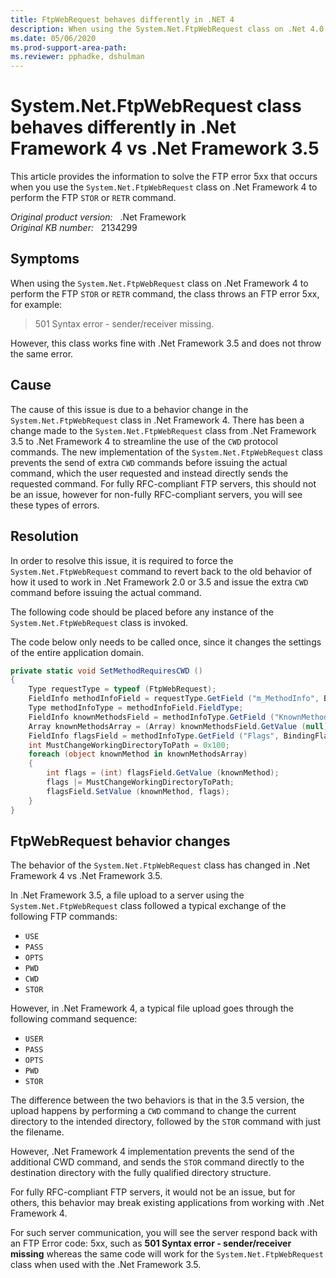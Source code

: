 ```yaml
---
title: FtpWebRequest behaves differently in .NET 4
description: When using the System.Net.FtpWebRequest class on .Net 4.0 to perform the FTP STOR/RETR command, the class throws an FTP error 5xx.
ms.date: 05/06/2020
ms.prod-support-area-path: 
ms.reviewer: pphadke, dshulman
---
```

# System.Net.FtpWebRequest class behaves differently in .Net Framework 4 vs .Net Framework 3.5

This article provides the information to solve the FTP error 5xx that occurs when you use the `System.Net.FtpWebRequest` class on .Net Framework 4 to perform the FTP `STOR` or `RETR` command.

_Original product version:_ &nbsp; .Net Framework  
_Original KB number:_ &nbsp; 2134299

## Symptoms

When using the `System.Net.FtpWebRequest` class on .Net Framework 4 to perform the FTP `STOR` or `RETR` command, the class throws an FTP error 5xx, for example:

> 501 Syntax error - sender/receiver missing.

However, this class works fine with .Net Framework 3.5 and does not throw the same error.

## Cause

The cause of this issue is due to a behavior change in the `System.Net.FtpWebRequest` class in .Net Framework 4. There has been a change made to the `System.Net.FtpWebRequest` class from .Net Framework 3.5 to .Net Framework 4 to streamline the use of the `CWD` protocol commands. The new implementation of the `System.Net.FtpWebRequest` class prevents the send of extra `CWD` commands before issuing the actual command, which the user requested and instead directly sends the requested command. For fully RFC-compliant FTP servers, this should not be an issue, however for non-fully RFC-compliant servers, you will see these types of errors.

## Resolution

In order to resolve this issue, it is required to force the `System.Net.FtpWebRequest` command to revert back to the old behavior of how it used to work in .Net Framework 2.0 or 3.5 and issue the extra `CWD` command before issuing the actual command.

The following code should be placed before any instance of the `System.Net.FtpWebRequest` class is invoked.

The code below only needs to be called once, since it changes the settings of the entire application domain.

```csharp
private static void SetMethodRequiresCWD ()
{
    Type requestType = typeof (FtpWebRequest);
    FieldInfo methodInfoField = requestType.GetField ("m_MethodInfo", BindingFlags.NonPublic | BindingFlags.Instance);
    Type methodInfoType = methodInfoField.FieldType;
    FieldInfo knownMethodsField = methodInfoType.GetField ("KnownMethodInfo", BindingFlags.Static | BindingFlags.NonPublic);
    Array knownMethodsArray = (Array) knownMethodsField.GetValue (null);
    FieldInfo flagsField = methodInfoType.GetField ("Flags", BindingFlags.NonPublic | BindingFlags.Instance);
    int MustChangeWorkingDirectoryToPath = 0x100;
    foreach (object knownMethod in knownMethodsArray)
    {
        int flags = (int) flagsField.GetValue (knownMethod);
        flags |= MustChangeWorkingDirectoryToPath;
        flagsField.SetValue (knownMethod, flags);
    }
}
```

## FtpWebRequest behavior changes

The behavior of the `System.Net.FtpWebRequest` class has changed in .Net Framework 4 vs .Net Framework 3.5.

In .Net Framework 3.5, a file upload to a server using the `System.Net.FtpWebRequest` class followed a typical exchange of the following FTP commands:

- `USE`
- `PASS`
- `OPTS`  
- `PWD`  
- `CWD`  
- `STOR`

However, in .Net Framework 4, a typical file upload goes through the following command sequence:

- `USER`  
- `PASS`  
- `OPTS`  
- `PWD`
- `STOR`

The difference between the two behaviors is that in the 3.5 version, the upload happens by performing a `CWD` command to change the current directory to the intended directory, followed by the `STOR` command with just the filename.

However, .Net Framework 4 implementation prevents the send of the additional CWD command, and sends the `STOR` command directly to the destination directory with the fully qualified directory structure.

For fully RFC-compliant FTP servers, it would not be an issue, but for others, this behavior may break existing applications from working with .Net Framework 4.

For such server communication, you will see the server respond back with an FTP Error code: 5xx, such as **501 Syntax error - sender/receiver missing** whereas the same code will work for the `System.Net.FtpWebRequest` class when used with the .Net Framework 3.5.
